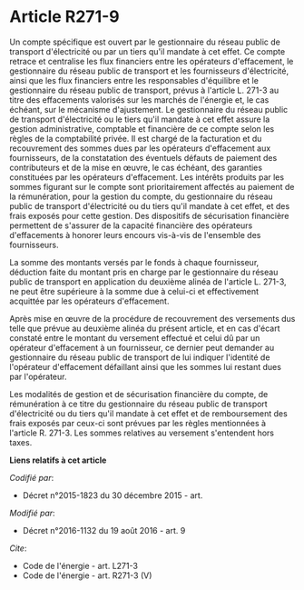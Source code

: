 # Article R271-9

Un compte spécifique est ouvert par le gestionnaire du réseau public de transport d'électricité ou par un tiers qu'il mandate
à cet effet. Ce compte retrace et centralise les flux financiers entre les opérateurs d'effacement, le gestionnaire du réseau
public de transport et les fournisseurs d'électricité, ainsi que les flux financiers entre les responsables d'équilibre et le
gestionnaire du réseau public de transport, prévus à l'article L. 271-3 au titre des effacements valorisés sur les marchés de
l'énergie et, le cas échéant, sur le mécanisme d'ajustement. Le gestionnaire du réseau public de transport d'électricité ou
le tiers qu'il mandate à cet effet assure la gestion administrative, comptable et financière de ce compte selon les règles de
la comptabilité privée. Il est chargé de la facturation et du recouvrement des sommes dues par les opérateurs d'effacement
aux fournisseurs, de la constatation des éventuels défauts de paiement des contributeurs et de la mise en œuvre, le cas
échéant, des garanties constituées par les opérateurs d'effacement. Les intérêts produits par les sommes figurant sur le
compte sont prioritairement affectés au paiement de la rémunération, pour la gestion du compte, du gestionnaire du réseau
public de transport d'électricité ou du tiers qu'il mandate à cet effet, et des frais exposés pour cette gestion. Des
dispositifs de sécurisation financière permettent de s'assurer de la capacité financière des opérateurs d'effacements à
honorer leurs encours vis-à-vis de l'ensemble des fournisseurs. 

La somme des montants versés par le fonds à chaque fournisseur, déduction faite du montant pris en charge par le gestionnaire
du réseau public de transport en application du deuxième alinéa de l'article L. 271-3, ne peut être supérieure à la somme due
à celui-ci et effectivement acquittée par les opérateurs d'effacement. 

Après mise en œuvre de la procédure de recouvrement des versements dus telle que prévue au deuxième alinéa du présent
article, et en cas d'écart constaté entre le montant du versement effectué et celui dû par un opérateur d'effacement à un
fournisseur, ce dernier peut demander au gestionnaire du réseau public de transport de lui indiquer l'identité de l'opérateur
d'effacement défaillant ainsi que les sommes lui restant dues par l'opérateur. 

Les modalités de gestion et de sécurisation financière du compte, de rémunération à ce titre du gestionnaire du réseau public
de transport d'électricité ou du tiers qu'il mandate à cet effet et de remboursement des frais exposés par ceux-ci sont
prévues par les règles mentionnées à l'article R. 271-3. Les sommes relatives au versement s'entendent hors taxes.

**Liens relatifs à cet article**

_Codifié par_:

  - Décret n°2015-1823 du 30 décembre 2015 - art.

_Modifié par_:

  - Décret n°2016-1132 du 19 août 2016 - art. 9

_Cite_:

  - Code de l'énergie - art. L271-3
  - Code de l'énergie - art. R271-3 (V)
